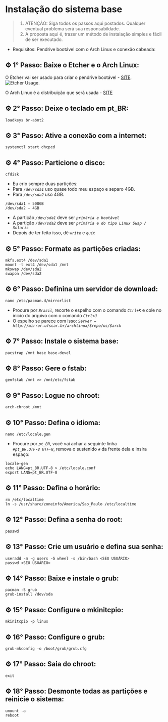 # Instalação do sistema base

> 1. ATENÇÃO: Siga todos os passos aqui postados. Qualquer eventual problema será sua responsabildade.
> 2. A proposta aqui é, trazer um método de instalação simples e fácil de ser executado.

* Requisitos: Pendrive bootável com o Arch Linux e conexão cabeada:

## ⚙ 1° Passo: Baixe o Etcher e o Arch Linux:
O  Etcher vai ser usado para criar o pendrive bootável - [SITE](https://www.balena.io/etcher/).
![Etcher Usage.](https://www.balena.io/static/steps-8006dca57323756b1b84fb9408742409.gif)

O Arch Linux é a distribuição que será usada - [SITE](https://www.archlinux.org/)

## ⚙ 2° Passo: Deixe o teclado em pt_BR:
```loadkeys br-abnt2```

## ⚙ 3° Passo: Ative a conexão com a internet:
```systemctl start dhcpcd```

## ⚙ 4° Passo: Particione o disco:
```cfdisk```
* Eu crio sempre duas partições: 
* Para *```/dev/sda1```* uso quase todo meu espaço e separo 4GB.
* Para *```/dev/sda2```* uso 4GB.

```/dev/sda1 – 508GB```  
```/dev/sda2 – 4GB```

* A partição *```/dev/sda1```* deve ser *```primária e bootável```*
* A partição *```/dev/sda2```* deve ser *```primária e do tipo Linux Swap / Solaris```*
* Depois de ter feito isso, dê *```write```* e *```quit```*

## ⚙ 5° Passo: Formate as partições criadas:
```mkfs.ext4 /dev/sda1```  
```mount -t ext4 /dev/sda1 /mnt```  
```mkswap /dev/sda2```  
```swapon /dev/sda2```  

## ⚙ 6° Passo: Definina um servidor de download:
```nano /etc/pacman.d/mirrorlist```  
* Procure por *```Brazil```*, recorte o espelho com o comando *```Ctrl+K```* e cole no inicio do arquivo com o comando *```Ctrl+U```*  
* O espelho se parece com isso: *```Server = http://mirror.ufscar.br/archlinux/$repo/os/$arch```*

## ⚙ 7° Passo: Instale o sistema base:
```pacstrap /mnt base base-devel```  

## ⚙ 8° Passo: Gere o fstab:
```genfstab /mnt >> /mnt/etc/fstab```  

## ⚙ 9° Passo: Logue no chroot:
```arch-chroot /mnt```  

## ⚙ 10° Passo: Defina o idioma:
```nano /etc/locale.gen```  
* Procure por *```pt_BR```*, você vai achar a seguinte linha  
*```#pt_BR.UTF-8 UTF-8```*, remova o sustenido *```#```* da frente 
dela e insira espaço:

```locale-gen```  
```echo LANG=pt_BR.UTF-8 > /etc/locale.conf```  
```export LANG=pt_BR.UTF-8```  

## ⚙ 11° Passo: Defina o horário:
```rm /etc/localtime```  
```ln -s /usr/share/zoneinfo/America/Sao_Paulo /etc/localtime```  

## ⚙ 12° Passo: Defina a senha do root:
```passwd```  

## ⚙ 13° Passo: Crie um usuário e defina sua senha:
```useradd -m -g users -G wheel -s /bin/bash <SEU USUÁRIO>```  
```passwd <SEU USUÁRIO>```  

## ⚙ 14° Passo: Baixe e instale o grub:
```pacman -S grub```  
```grub-install /dev/sda```  

## ⚙ 15° Passo: Configure o mkinitcpio:
```mkinitcpio -p linux```  

## ⚙ 16° Passo: Configure o grub:
```grub-mkconfig -o /boot/grub/grub.cfg```  

## ⚙ 17° Passo: Saia do chroot:
```exit```  

## ⚙ 18° Passo: Desmonte todas as partições e reinicie o sistema:
```umount -a```  
```reboot```   
